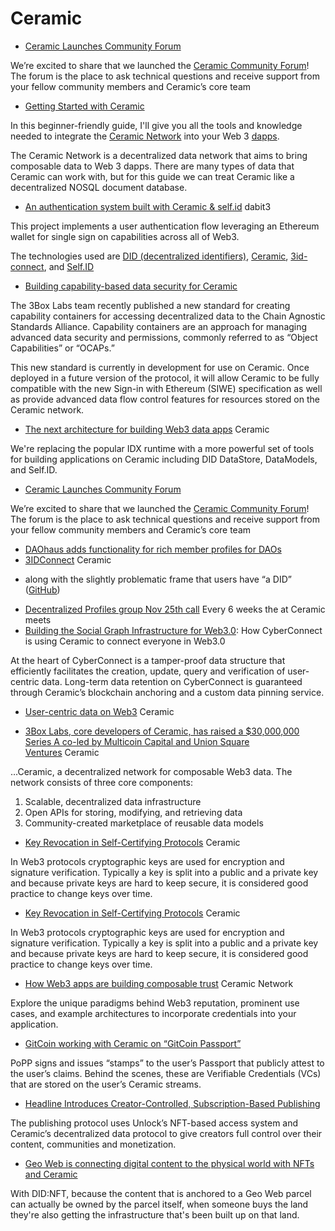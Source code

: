 # Ceramic

* [Ceramic Launches Community Forum](https://blog.ceramic.network/ceramic-launches-community-forum/)

We’re excited to share that we launched the [Ceramic Community Forum](https://forum.ceramic.network/)! The forum is the place to ask technical questions and receive support from your fellow community members and Ceramic’s core team
* [Getting Started with Ceramic](https://blog.ceramic.network/getting-started-with-ceramic/)

In this beginner-friendly guide, I'll give you all the tools and knowledge needed to integrate the [Ceramic Network](https://developers.ceramic.network/) into your Web 3 [dapps](https://ethereum.org/en/dapps/).

The Ceramic Network is a decentralized data network that aims to bring composable data to Web 3 dapps. There are many types of data that Ceramic can work with, but for this guide we can treat Ceramic like a decentralized NOSQL document database.


* [An authentication system built with Ceramic & self.id](https://github.com/dabit3/decentralized-identity-example) dabit3

This project implements a user authentication flow leveraging an Ethereum wallet for single sign on capabilities across all of Web3.

The technologies used are [DID (decentralized identifiers)](https://www.w3.org/TR/did-core/), [Ceramic](https://ceramic.network/), [3id-connect](https://github.com/ceramicstudio/3id-connect), and [Self.ID](https://developers.ceramic.network/tools/self-id/overview/)
* [Building capability-based data security for Ceramic](https://blog.ceramic.network/capability-based-data-security-on-ceramic/)

The 3Box Labs team recently published a new standard for creating capability containers for accessing decentralized data to the Chain Agnostic Standards Alliance. Capability containers are an approach for managing advanced data security and permissions, commonly referred to as “Object Capabilities” or “OCAPs.”

This new standard is currently in development for use on Ceramic. Once deployed in a future version of the protocol, it will allow Ceramic to be fully compatible with the new Sign-in with Ethereum (SIWE) specification as well as provide advanced data flow control features for resources stored on the Ceramic network.
* [The next architecture for building Web3 data apps](https://blog.ceramic.network/the-next-architecture-for-building-web3-data-applications/) Ceramic

We're replacing the popular IDX runtime with a more powerful set of tools for building applications on Ceramic including DID DataStore, DataModels, and Self.ID.
* [Ceramic Launches Community Forum](https://blog.ceramic.network/ceramic-launches-community-forum/)

We’re excited to share that we launched the [Ceramic Community Forum](https://forum.ceramic.network/)! The forum is the place to ask technical questions and receive support from your fellow community members and Ceramic’s core team
* [DAOhaus adds functionality for rich member profiles for DAOs](https://blog.ceramic.network/daohaus-adds-rich-dao-member-profiles/)
* [3IDConnect](https://blog.ceramic.network/what-is-3id-connect/) Ceramic
 - along with the slightly problematic frame that users have “a DID” ([GitHub](https://github.com/3box/3id-connect))
* [Decentralized Profiles group Nov 25th call](https://blog.ceramic.network/dprofiles-call-3/)
Every 6 weeks the at Ceramic meets
* [Building the Social Graph Infrastructure for Web3.0](https://blog.ceramic.network/building-the-social-graph-infrastructure-for-web3-0/): How CyberConnect is using Ceramic to connect everyone in Web3.0

At the heart of CyberConnect is a tamper-proof data structure that efficiently facilitates the creation, update, query and verification of user-centric data. Long-term data retention on CyberConnect is guaranteed through Ceramic’s blockchain anchoring and a custom data pinning service.
* [User-centric data on Web3](https://blog.ceramic.network/user-centric-data-on-web3/) Ceramic

* [3Box Labs, core developers of Ceramic, has raised a $30,000,000 Series A co-led by Multicoin Capital and Union Square Ventures](https://blog.ceramic.network/30-million-series-a-multicoin-usv/) Ceramic

…Ceramic, a decentralized network for composable Web3 data. The network consists of three core components:

1. Scalable, decentralized data infrastructure
2. Open APIs for storing, modifying, and retrieving data
3. Community-created marketplace of reusable data models


* [Key Revocation in Self-Certifying Protocols](https://blog.ceramic.network/key-revocation-in-self-certifying-protocols/) Ceramic

In Web3 protocols cryptographic keys are used for encryption and signature verification. Typically a key is split into a public and a private key and because private keys are hard to keep secure, it is considered good practice to change keys over time.

* [Key Revocation in Self-Certifying Protocols](https://blog.ceramic.network/key-revocation-in-self-certifying-protocols/) Ceramic

In Web3 protocols cryptographic keys are used for encryption and signature verification. Typically a key is split into a public and a private key and because private keys are hard to keep secure, it is considered good practice to change keys over time.

* [How Web3 apps are building composable trust](https://blog.ceramic.network/how-web3-apps-are-building-composable-trust/) Ceramic Network

Explore the unique paradigms behind Web3 reputation, prominent use cases, and example architectures to incorporate credentials into your application.

* [GitCoin working with Ceramic on “GitCoin Passport”](https://blog.ceramic.network/a-higher-personhood-score-means-more-contribution-matching/)

PoPP signs and issues “stamps” to the user’s Passport that publicly attest to the user’s claims. Behind the scenes, these are Verifiable Credentials (VCs) that are stored on the user’s Ceramic streams.
* [Headline Introduces Creator-Controlled, Subscription-Based Publishing](https://blog.ceramic.network/headline-rewrites-subscription-based-publishing-for-web3/)

The publishing protocol uses Unlock’s NFT-based access system and Ceramic’s decentralized data protocol to give creators full control over their content, communities and monetization.
* [Geo Web is connecting digital content to the physical world with NFTs and Ceramic](https://blog.ceramic.network/geo-web-is-connecting-digital-content-to-the-physical-world-with-nfts-and-ceramic/)

With DID:NFT, because the content that is anchored to a Geo Web parcel can actually be owned by the parcel itself, when someone buys the land they're also getting the infrastructure that's been built up on that land.

